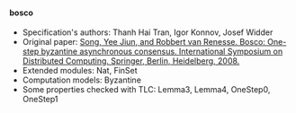 #### bosco
- Specification's authors: Thanh Hai Tran, Igor Konnov, Josef Widder
- Original paper: <a href="https://link.springer.com/chapter/10.1007/978-3-540-87779-0_30">Song, Yee Jiun, and Robbert van Renesse. Bosco: One-step byzantine asynchronous consensus. International Symposium on Distributed Computing. Springer, Berlin, Heidelberg, 2008.</a>
- Extended modules: Nat, FinSet
- Computation models: Byzantine
- Some properties checked with TLC: Lemma3, Lemma4, OneStep0, OneStep1


